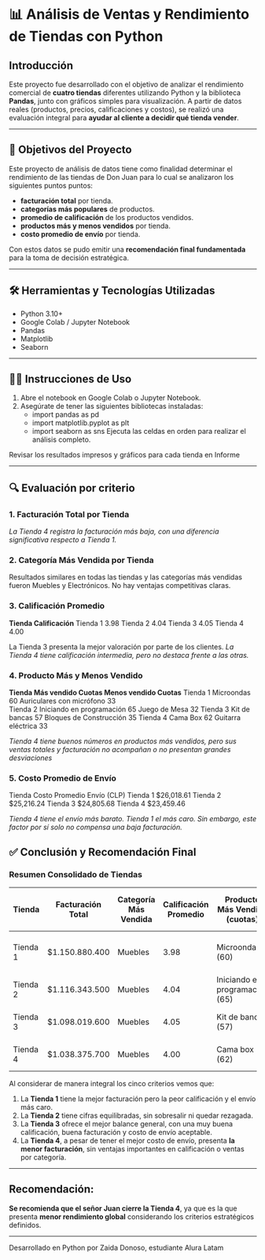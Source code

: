 # 📊 Análisis de Ventas y Rendimiento de Tiendas con Python

## Introducción

Este proyecto fue desarrollado con el objetivo de analizar el rendimiento comercial de **cuatro tiendas** diferentes utilizando Python y la biblioteca **Pandas**, junto con gráficos
simples para visualización. A partir de datos reales (productos, precios, calificaciones y costos), se realizó una evaluación integral para **ayudar al cliente a decidir qué tienda vender**.

---

## 🎯 Objetivos del Proyecto
Este proyecto de análisis de datos tiene como finalidad determinar el rendimiento de las tiendas de Don Juan para lo cual se analizaron los siguientes puntos puntos:
- **facturación total** por tienda.
- **categorías más populares** de productos.
- **promedio de calificación** de los productos vendidos.
- **productos más y menos vendidos** por tienda.
- **costo promedio de envío** por tienda.

Con estos datos se pudo emitir una **recomendación final fundamentada** para la toma de decisión estratégica.

---

## 🛠️ Herramientas y Tecnologías Utilizadas

- Python 3.10+
- Google Colab / Jupyter Notebook
- Pandas
- Matplotlib
- Seaborn
---

## 🧑‍💻 Instrucciones de Uso

1. Abre el notebook en Google Colab o Jupyter Notebook.
2. Asegúrate de tener las siguientes bibliotecas instaladas:
   - import pandas as pd
   - import matplotlib.pyplot as plt
   - import seaborn as sns
Ejecuta las celdas en orden para realizar el análisis completo.

Revisar los resultados impresos y gráficos para cada tienda en Informe

---

## 🔍 Evaluación por criterio


### 1. Facturación Total por Tienda
   
*La Tienda 4 registra la facturación más baja, con una diferencia significativa respecto a Tienda 1.*


### 2. Categoría Más Vendida por Tienda
Resultados similares en todas las tiendas y las categorías más vendidas fueron Muebles y Electrónicos. No hay ventajas competitivas claras.


### 3. Calificación Promedio
**Tienda	  Calificación**
Tienda 1	 3.98
Tienda 2	 4.04
Tienda 3	 4.05
Tienda 4	 4.00

La Tienda 3 presenta la mejor valoración por parte de los clientes. *La Tienda 4 tiene calificación intermedia, pero no destaca frente a las otras.*


### 4. Producto Más y Menos Vendido ###
**Tienda	  Más vendido	              Cuotas	        Menos vendido	                        Cuotas**
Tienda 1	Microondas 	                 60             Auriculares con micrófono                33    
Tienda 2	Iniciando en programación	  65	           Juego de Mesa                            32
Tienda 3	Kit de bancas                57  	        Bloques de Construcción                  35
Tienda 4	Cama Box       	           62	           Guitarra eléctrica	                      33

*Tienda 4 tiene buenos números en productos más vendidos, pero sus ventas totales y facturación no acompañan o no presentan grandes desviaciones*


### 5. Costo Promedio de Envío ###
Tienda	Costo Promedio Envío (CLP)
Tienda 1	$26,018.61
Tienda 2	$25,216.24
Tienda 3	$24,805.68
Tienda 4	$23,459.46

*Tienda 4 tiene el envío más barato. Tienda 1 el más caro. Sin embargo, este factor por sí solo no compensa una baja facturación.*


## ✅ Conclusión y Recomendación Final ##

### **Resumen Consolidado de Tiendas**

 | Tienda   | Facturación Total   | Categoría Más Vendida  | Calificación Promedio | Producto Más Vendido (cuotas) | Producto Menos Vendido (cuotas) | Costo Envío Promedio  |
 |----------|---------------------|------------------------|-----------------------|-------------------------------|---------------------------------|-----------------------|
 | Tienda 1 | \$1.150.880.400     | Muebles                | 3.98                  | Microondas (60)               | Auriculares con micrófono (33)  | \$26.018,61           |
 | Tienda 2 | \$1.116.343.500     | Muebles                | 4.04                  | Iniciando en programación (65)| Juego de mesa (32)              | \$25.216,24           |
 | Tienda 3 | \$1.098.019.600     | Muebles                | 4.05                  | Kit de bancas (57)            | Bloques de construcción (35)    | \$24.805,68           |
 | Tienda 4 | \$1.038.375.700     | Muebles                | 4.00                  | Cama box (62)                 | Guitarra eléctrica (33)         | \$23.459,46           |


Al considerar de manera integral los cinco criterios vemos que:

1. La **Tienda 1** tiene la mejor facturación pero la peor calificación y el envío más caro.  
2. La **Tienda 2** tiene cifras equilibradas, sin sobresalir ni quedar rezagada.  
3. La **Tienda 3** ofrece el mejor balance general, con una muy buena calificación, buena facturación y costo de envío aceptable.  
4. La **Tienda 4**, a pesar de tener el mejor costo de envío, presenta **la menor facturación**, sin ventajas importantes en calificación o ventas por categoría.

---
## Recomendación: ##

**Se recomienda que el señor Juan cierre la Tienda 4**, ya que es la que presenta **menor rendimiento global** considerando los criterios estratégicos definidos.

---
Desarrollado en Python por Zaida Donoso, estudiante Alura Latam
